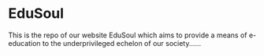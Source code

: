 # EduSoul
This is the repo of our website EduSoul which aims to provide a means of e-education to the underprivileged echelon of our society......

